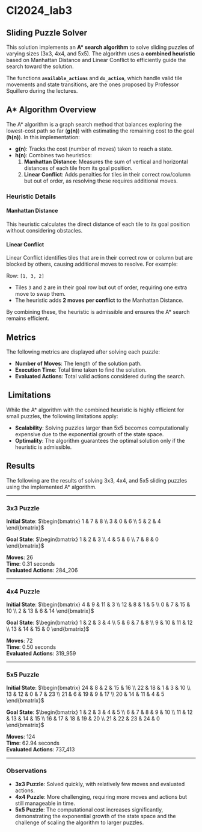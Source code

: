 # CI2024_lab3 
## Sliding Puzzle Solver  

This solution implements an **A\* search algorithm** to solve sliding puzzles of varying sizes (3x3, 4x4, and 5x5). The algorithm uses a **combined heuristic** based on Manhattan Distance and Linear Conflict to efficiently guide the search toward the solution.

The functions **`available_actions`** and **`do_action`**, which handle valid tile movements and state transitions, are the ones proposed by Professor Squillero during the lectures.

## A* Algorithm Overview  

The A* algorithm is a graph search method that balances exploring the lowest-cost path so far (**g(n)**) with estimating the remaining cost to the goal (**h(n)**). In this implementation:  

- **g(n)**: Tracks the cost (number of moves) taken to reach a state.  
- **h(n)**: Combines two heuristics:  
  1. **Manhattan Distance**: Measures the sum of vertical and horizontal distances of each tile from its goal position.  
  2. **Linear Conflict**: Adds penalties for tiles in their correct row/column but out of order, as resolving these requires additional moves.  

### Heuristic Details  

#### Manhattan Distance  
This heuristic calculates the direct distance of each tile to its goal position without considering obstacles.  

#### Linear Conflict  
Linear Conflict identifies tiles that are in their correct row or column but are blocked by others, causing additional moves to resolve. For example:  

Row: `[1, 3, 2]`  
- Tiles `3` and `2` are in their goal row but out of order, requiring one extra move to swap them.  
- The heuristic adds **2 moves per conflict** to the Manhattan Distance.  

By combining these, the heuristic is admissible and ensures the A* search remains efficient.  

## Metrics  

The following metrics are displayed after solving each puzzle:  
- **Number of Moves**: The length of the solution path.  
- **Execution Time**: Total time taken to find the solution.  
- **Evaluated Actions**: Total valid actions considered during the search.  

##  Limitations

While the A* algorithm with the combined heuristic is highly efficient for small puzzles, the following limitations apply:

- **Scalability**: Solving puzzles larger than 5x5 becomes computationally expensive due to the exponential growth of the state space.
- **Optimality**: The algorithm guarantees the optimal solution only if the heuristic is admissible.

## Results  

The following are the results of solving 3x3, 4x4, and 5x5 sliding puzzles using the implemented A* algorithm.  

---

### 3x3 Puzzle  

**Initial State**:
$\begin{bmatrix} 1 & 7 & 8 \\ 3 & 0 & 6 \\ 5 & 2 & 4 \end{bmatrix}$

**Goal State**:
$\begin{bmatrix} 1 & 2 & 3 \\ 4 & 5 & 6 \\ 7 & 8 & 0 \end{bmatrix}$

**Moves**: 26  
**Time**: 0.31 seconds  
**Evaluated Actions**: 284_206  

---

### 4x4 Puzzle  

**Initial State**:
$\begin{bmatrix} 4 & 9 & 11 & 3 \\ 12 & 8 & 1 & 5 \\ 0 & 7 & 15 & 10 \\ 2 & 13 & 6 & 14 \end{bmatrix}$ 

**Goal State**:
$\begin{bmatrix} 1 & 2 & 3 & 4 \\ 5 & 6 & 7 & 8 \\ 9 & 10 & 11 & 12 \\ 13 & 14 & 15 & 0 \end{bmatrix}$  

**Moves**: 72  
**Time**: 0.50 seconds  
**Evaluated Actions**: 319_959  

---

### 5x5 Puzzle  

**Initial State**:
$\begin{bmatrix} 24 & 8 & 2 & 15 & 16 \\ 22 & 18 & 1 & 3 & 10 \\ 13 & 12 & 0 & 7 & 23 \\ 21 & 6 & 19 & 9 & 17 \\ 20 & 14 & 11 & 4 & 5 \end{bmatrix}$  

**Goal State**:
$\begin{bmatrix} 1 & 2 & 3 & 4 & 5 \\ 6 & 7 & 8 & 9 & 10 \\ 11 & 12 & 13 & 14 & 15 \\ 16 & 17 & 18 & 19 & 20 \\ 21 & 22 & 23 & 24 & 0 \end{bmatrix}$  

**Moves**: 124  
**Time**: 62.94 seconds  
**Evaluated Actions**: 737_413  

---

### Observations  

- **3x3 Puzzle**: Solved quickly, with relatively few moves and evaluated actions.  
- **4x4 Puzzle**: More challenging, requiring more moves and actions but still manageable in time.  
- **5x5 Puzzle**: The computational cost increases significantly, demonstrating the exponential growth of the state space and the challenge of scaling the algorithm to larger puzzles.  
